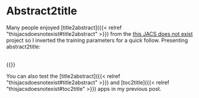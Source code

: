 # Abstract2title


Many people enjoyed [title2abstract]({{< relref "thisjacsdoesnotexist#title2abstract" >}}) from the [this JACS does not exist](http://thisjacsdoesnotexist.com/) project so I inverted the training parameters for a quick follow. Presenting abstract2title:
<br><br>

{{<abstract2title>}}<br>

You can also test the [title2abstract]({{< relref "thisjacsdoesnotexist#title2abstract" >}}) and
[toc2title]({{< relref "thisjacsdoesnotexist#toc2title" >}}) apps in my previous post.
